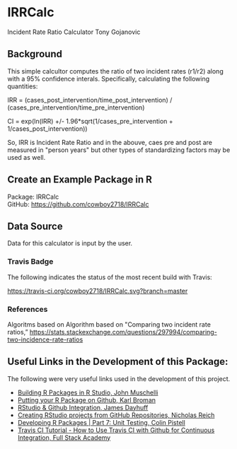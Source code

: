 # IRRCalc
Incident Rate Ratio Calculator
Tony Gojanovic


## Background

This simple calcultor computes the ratio of two incident rates (r1/r2) along with a 95% confidence interals.  Specifically, calculating the following quantities:

IRR = (cases_post_intervention/time_post_intervention) / (cases_pre_intervention/time_pre_intervention)

CI = exp(ln(IRR) +/- 1.96*sqrt(1/cases_pre_intervention + 1/cases_post_intervention))

So, IRR is Incident Rate Ratio and in the abouve, caes pre and post are measured in "person years" but other types of standardizing factors may be used as well.

## Create an Example Package in R 

Package: IRRCalc  
GitHub:  https://github.com/cowboy2718/IRRCalc

## Data Source

Data for this calculator is input by the user.

### Travis Badge

The following indicates the status of the most recent build with Travis:

https://travis-ci.org/cowboy2718/IRRCalc.svg?branch=master

### References

Algoritms based on Algorithm based on "Comparing two incident rate ratios,” https://stats.stackexchange.com/questions/297994/comparing-two-incidence-rate-ratios

## Useful Links in the Development of this Package:

The following were very useful links used in the development of this project.

* [Building R Packages in R Studio, John Muschelli](https://www.youtube.com/watch?v=OIirKRgIsdc) 
* [Putting your R Package on Github, Karl Broman](http://kbroman.org/pkg_primer/pages/github.html) 
* [RStudio & Github Integration, James Dayhuff](https://www.youtube.com/watch?v=E2d91v1Twcc&t=597s) 
* [Creating RStudio projects from GitHub Repositories, Nicholas Reich ](https://www.youtube.com/watch?v=YxZ8J2rqhEM) 
* [Developing R Packages | Part 7: Unit Testing, Colin Pistell](https://www.youtube.com/watch?v=u2KDSY_8Ay4) 
* [Travis CI Tutorial - How to Use Travis CI with Github for Continuous Integration, Full Stack Academy](https://www.youtube.com/watch?v=Uft5KBimzyk)